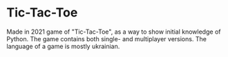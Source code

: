 # Tic-Tac-Toe
 
Made in 2021 game of "Tic-Tac-Toe", as a way to show initial knowledge of Python. 
The game contains both single- and multiplayer versions. 
The language of a game is mostly ukrainian.